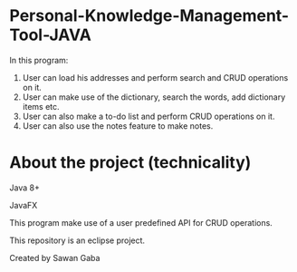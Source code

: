 # Personal-Knowledge-Management-Tool-JAVA
 
In this program:
1. User can load his addresses and perform search and CRUD operations on it.
2. User can make use of the dictionary, search the words, add dictionary items etc.
3. User can also make a to-do list and perform CRUD operations on it.
4. User can also use the notes feature to make notes.

 
 
 
# About the project (technicality)

Java 8+

JavaFX

This program make use of a user predefined API for CRUD operations.

This repository is an eclipse project.

Created by Sawan Gaba
